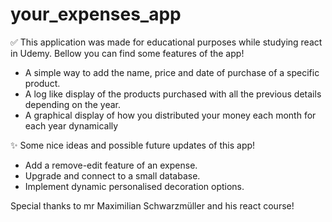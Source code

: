 # your_expenses_app
:white_check_mark: This application was made for educational purposes while studying react in Udemy. Bellow you can find some features of the app!

  - A simple way to add the name, price and date of purchase of a specific product.
  - A log like display of the products purchased with all the previous details depending on the year.
  - A graphical display of how you distributed your money each month for each year dynamically

:sparkles: Some nice ideas and possible future updates of this app!

  - Add a remove-edit feature of an expense.
  - Upgrade and connect to a small database.
  - Implement dynamic personalised decoration options.

Special thanks to mr Maximilian Schwarzmüller and his react course!
